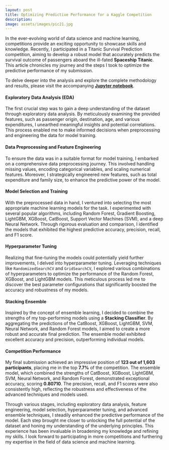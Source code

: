 ```yaml
---
layout: post
title: Optimizing Predictive Performance for a Kaggle Competition
description:
image: assets/images/pic21.jpg
---
```


In the ever-evolving world of data science and machine learning, competitions provide an exciting opportunity to showcase skills and knowledge. Recently, I participated in a Titanic Survival Prediction competition, aiming to develop a robust model that accurately predicts the survival outcome of passengers aboard the ill-fated **Spaceship Titanic**. This article chronicles my journey and the steps I took to optimize the predictive performance of my submission.

To delve deeper into the analysis and explore the complete methodology and results, please visit the accompanying <a href="https://github.com/placenciohid/Resume/blob/d812b8d672441ae6edd5b8966baaeed5019ee2f0/Spaceship%20Titanic%20-%20Kaggle.ipynb"><b>Jupyter notebook</b></a>.

<h4>Exploratory Data Analysis (EDA)</h4>

The first crucial step was to gain a deep understanding of the dataset through exploratory data analysis. By meticulously examining the provided features, such as passenger origin, destination, age, and various expenditures, I unearthed meaningful insights and potential correlations. This process enabled me to make informed decisions when preprocessing and engineering the data for model training.

<h4>Data Preprocessing and Feature Engineering</h4>

To ensure the data was in a suitable format for model training, I embarked on a comprehensive data preprocessing journey. This involved handling missing values, encoding categorical variables, and scaling numerical features. Moreover, I strategically engineered new features, such as total expenditure and family size, to enhance the predictive power of the model.

<h4>Model Selection and Training</h4>

With the preprocessed data in hand, I ventured into selecting the most appropriate machine learning models for the task. I experimented with several popular algorithms, including Random Forest, Gradient Boosting, LightGBM, XGBoost, CatBoost, Support Vector Machines (SVM), and a deep Neural Network. Through rigorous evaluation and comparison, I identified the models that exhibited the highest predictive accuracy, precision, recall, and F1 score.

<h4>Hyperparameter Tuning</h4>

Realizing that fine-tuning the models could potentially yield further improvements, I delved into hyperparameter tuning. Leveraging techniques like `RandomizedSearchCV` and `GridSearchCV`, I explored various combinations of hyperparameters to optimize the performance of the Random Forest, XGBoost, and LightGBM models. This meticulous process led me to discover the best parameter configurations that significantly boosted the accuracy and robustness of my models.

<h4>Stacking Ensemble</h4>

Inspired by the concept of ensemble learning, I decided to combine the strengths of my top-performing models using a **Stacking Classifier**. By aggregating the predictions of the CatBoost, XGBoost, LightGBM, SVM, Neural Network, and Random Forest models, I aimed to create a more robust and accurate final prediction. The ensemble model exhibited excellent accuracy and precision, outperforming individual models.

<h4>Competition Performance</h4>

My final submission achieved an impressive position of **123 out of 1,603 participants**, placing me in the top **7.7%** of the competition. The ensemble model, which combined the strengths of CatBoost, XGBoost, LightGBM, SVM, Neural Network, and Random Forest, demonstrated exceptional accuracy, scoring **0.80710**. The precision, recall, and F1 scores were also consistently high, reflecting the robustness and effectiveness of the advanced techniques and models used.

Through various stages, including exploratory data analysis, feature engineering, model selection, hyperparameter tuning, and advanced ensemble techniques, I steadily enhanced the predictive performance of the model. Each step brought me closer to unlocking the full potential of the dataset and honing my understanding of the underlying principles. This experience has been invaluable in broadening my knowledge and refining my skills. I look forward to participating in more competitions and furthering my expertise in the field of data science and machine learning.
